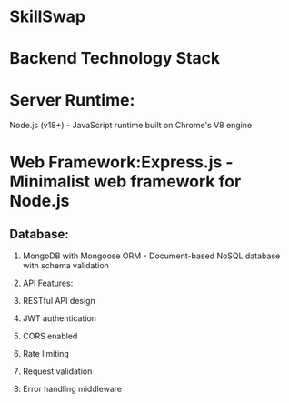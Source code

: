 # SkillSwap
# Backend Technology Stack
# Server Runtime: 
Node.js (v18+) - JavaScript runtime built on Chrome's V8 engine
 
# Web Framework:Express.js - Minimalist web framework for Node.js

## Database:
1. MongoDB with Mongoose ORM - Document-based NoSQL database with schema validation

2. API Features:

3. RESTful API design

4. JWT authentication

5. CORS enabled

6. Rate limiting

7. Request validation

8. Error handling middleware


